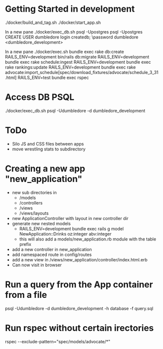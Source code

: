 # Getting Started in development
./docker/build_and_tag.sh
./docker/start_app.sh

In a new pane
./docker/exec_db.sh
psql -Upostgres
psql -Upostgres
CREATE USER dumbledore login createdb;
\password dumbledore 
  <dumbledore_development>

In a new pane
./docker/exec.sh
bundle exec rake db:create
RAILS_ENV=development bin/rails db:migrate 
RAILS_ENV=development bundle exec rake schedule:ingest
RAILS_ENV=development bundle exec rake rankings:update
RAILS_ENV=development bundle exec rake advocate:import_schedule[spec/download_fixtures/advocate/schedule_3_31.html] 
RAILS_ENV=test bundle exec rspec

# Access DB PSQL
./docker/exec_db.sh
psql -Udumbledore -d dumbledore_development

# ToDo
- Silo JS and CSS files between apps
- move wrestling stats to subdirectory

# Creating a new app "new_application"
- new sub directories in 
  - /models
  - /controllers 
  - /views
  - /views/layouts
- new ApplicationController with layout in new controller dir
- generate new nested models
  - RAILS_ENV=development bundle exec rails g model NewApplication::Drinks oz:integer abv:integer
  - this will also add a models/new_application.rb module with the table prefix
- add a new controller in new_application
- add namespaced route in config/routes
- add a new view in /views/new_application/controller/index.html.erb
- Can now visit in browser


# Run a query from the App container from a file
psql -Udumbledore -d dumbledore_development -h database -f query.sql

# Run rspec without certain irectories
rspec --exclude-pattern="spec/models/advocate/*"
